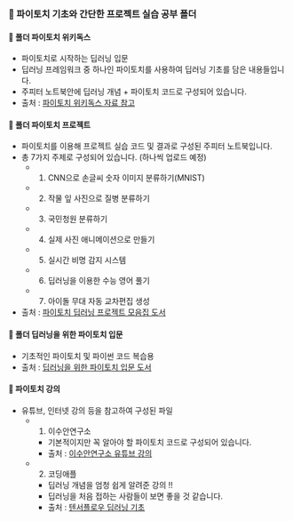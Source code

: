 ### :file_folder: 파이토치 기초와 간단한 프로젝트 실습 공부 폴더
#### :closed_book: 폴더 파이토치 위키독스
- 파이토치로 시작하는 딥러닝 입문
- 딥러닝 프레임워크 중 하나인 파이토치를 사용하여 딥러닝 기초를 담은 내용들입니다. 
- 주피터 노트북안에 딥러닝 개념 + 파이토치 코드로 구성되어 있습니다.
- 출처 : [파이토치 위키독스 자료 참고](https://wikidocs.net/book/2788)

#### :ledger: 폴더 파이토치 프로젝트
- 파이토치를 이용해 프로젝트 실습 코드 및 결과로 구성된 주피터 노트북입니다.
- 총 7가지 주제로 구성되어 있습니다. (하나씩 업로드 예정)
  - 1) CNN으로 손글씨 숫자 이미지 분류하기(MNIST)
  - 2) 작물 잎 사진으로 질병 분류하기
  - 3) 국민청원 분류하기
  - 4) 실제 사진 애니메이션으로 만들기
  - 5) 실시간 비명 감지 시스템
  - 6) 딥러닝을 이용한 수능 영어 풀기
  - 7) 아이돌 무대 자동 교차편집 생성
- 출처 : [파이토치 딥러닝 프로젝트 모음집 도서](http://www.yes24.com/Product/Goods/102911732)

#### 📘 폴더 딥러닝을 위한 파이토치 입문
- 기초적인 파이토치 및 파이썬 코드 복습용
- 출처 : [딥러닝을 위한 파이토치 입문 도서](http://www.yes24.com/Product/Goods/106014660)

#### :green_book: 파이토치 강의
- 유튜브, 인터넷 강의 등을 참고하여 구성된 파일
  - 1) 이수안연구소
    - 기본적이지만 꼭 알아야 할 파이토치 코드로 구성되어 있습니다. 
    - 출처 : [이수안연구소 유튜브 강의](https://www.youtube.com/watch?v=k60oT_8lyFw)
  - 2) 코딩애플
    - 딥러닝 개념을 엄청 쉽게 알려준 강의 !!
    - 딥러닝을 처음 접하는 사람들이 보면 좋을 것 같습니다.
    - 출처 : [텐서플로우 딥러닝 기초](https://www.youtube.com/watch?v=ivfp2wpPLzs&list=PLfLgtT94nNq1DrREU_qG2w4yd2ZzJb-FG)
